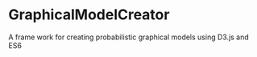 # GraphicalModelCreator
A frame work for creating probabilistic graphical models using D3.js and ES6

